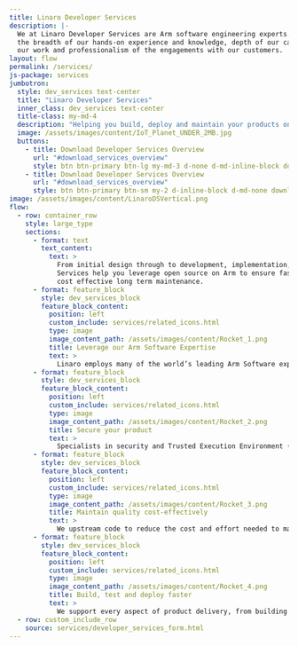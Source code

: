 ```yaml
---
title: Linaro Developer Services
description: |-
  We at Linaro Developer Services are Arm software engineering experts. We pride ourselves on
  the breadth of our hands-on experience and knowledge, depth of our capabilities, quality of
  our work and professionalism of the engagements with our customers.
layout: flow
permalink: /services/
js-package: services
jumbotron: 
  style: dev_services text-center
  title: "Linaro Developer Services"
  inner_class: dev_services text-center
  title-class: my-md-4
  description: "Helping you build, deploy and maintain your products on Arm"
  image: /assets/images/content/IoT_Planet_UNDER_2MB.jpg
  buttons:
    - title: Download Developer Services Overview
      url: "#download_services_overview"
      style: btn btn-primary btn-lg my-md-3 d-none d-md-inline-block download_services_btn
    - title: Download Developer Services Overview
      url: "#download_services_overview"
      style: btn btn-primary btn-sm my-2 d-inline-block d-md-none download_services_btn
image: /assets/images/content/LinaroDSVertical.png
flow:
  - row: container_row
    style: large_type
    sections:
      - format: text
        text_content:
          text: >
            From initial design through to development, implementation, support and training, Linaro Developer
            Services help you leverage open source on Arm to ensure fast time to market, exceptional quality and security, and
            cost effective long term maintenance.
      - format: feature_block
        style: dev_services_block
        feature_block_content:
          position: left
          custom_include: services/related_icons.html
          type: image
          image_content_path: /assets/images/content/Rocket_1.png
          title: Leverage our Arm Software Expertise
          text: >
            Linaro employs many of the world’s leading Arm Software experts. All of this expertise is available to you through Linaro Developer Services.
      - format: feature_block
        style: dev_services_block
        feature_block_content:
          position: left
          custom_include: services/related_icons.html
          type: image
          image_content_path: /assets/images/content/Rocket_2.png
          title: Secure your product
          text: >
            Specialists in security and Trusted Execution Environment (TEE) on Arm, we leverage open source to ensure you benefit from the latest upstream features and security fixes.
      - format: feature_block
        style: dev_services_block
        feature_block_content:
          position: left
          custom_include: services/related_icons.html
          type: image
          image_content_path: /assets/images/content/Rocket_3.png
          title: Maintain quality cost-effectively
          text: >
            We upstream code to reduce the cost and effort needed to maintain your product. We offer continuous integration (CI) and automated validation for your software, ensuring the highest possible quality.
      - format: feature_block
        style: dev_services_block
        feature_block_content:
          position: left
          custom_include: services/related_icons.html
          type: image
          image_content_path: /assets/images/content/Rocket_4.png
          title: Build, test and deploy faster
          text: >
            We support every aspect of product delivery, from building secure board support packages (BSP’s), product validation and long-term support & maintenance.
  - row: custom_include_row
    source: services/developer_services_form.html
---
```

